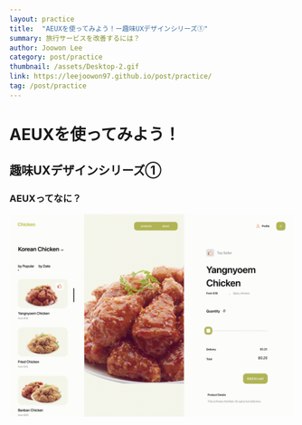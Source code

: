 ```yaml
---
layout: practice
title:  "AEUXを使ってみよう！ー趣味UXデザインシリーズ①"
summary: 旅行サービスを改善するには？
author: Joowon Lee
category: post/practice
thumbnail: /assets/Desktop-2.gif
link: https://leejoowon97.github.io/post/practice/
tag: /post/practice
---
```

# AEUXを使ってみよう！

## 趣味UXデザインシリーズ①

### AEUXってなに？
![Desktop-2](/assets/Desktop-2.gif) 
